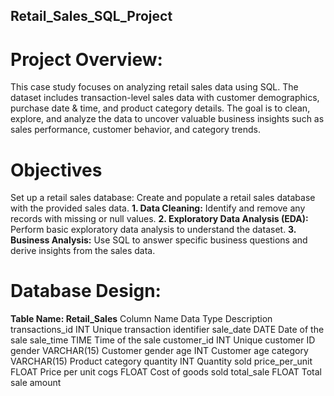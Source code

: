 ## Retail_Sales_SQL_Project

# Project Overview:
This case study focuses on analyzing retail sales data using SQL. The dataset includes transaction-level sales data with customer demographics, purchase date & time, and product category details.
The goal is to clean, explore, and analyze the data to uncover valuable business insights such as sales performance, customer behavior, and category trends.

# Objectives
Set up a retail sales database: Create and populate a retail sales database with the provided sales data.
**1. Data Cleaning:** Identify and remove any records with missing or null values.
**2. Exploratory Data Analysis (EDA):** Perform basic exploratory data analysis to understand the dataset.
**3. Business Analysis:** Use SQL to answer specific business questions and derive insights from the sales data.

# Database Design:
**Table Name: Retail_Sales**
Column Name	Data Type	Description
transactions_id	INT	Unique transaction identifier
sale_date	DATE	Date of the sale
sale_time	TIME	Time of the sale
customer_id	INT	Unique customer ID
gender	VARCHAR(15)	Customer gender
age	INT	Customer age
category	VARCHAR(15)	Product category
quantity	INT	Quantity sold
price_per_unit	FLOAT	Price per unit
cogs	FLOAT	Cost of goods sold
total_sale	FLOAT	Total sale amount
